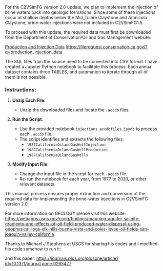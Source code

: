 For the C2VSimFG version 2.0 update, we plan to implement the injection of brine waters back into geologic formations. Since some of these injections occur at shallow depths below the Mid_Tulare Claystone and Amnicola Claystone, brine-water injections were not included in C2VSimFG1.5. 

To proceed with this update, the required data must first be downloaded from the Department of Conservation/Oil and Gas Management website:

[Production and Injection Data](https://filerequest.conservation.ca.gov/?q=production_injection_data)
https://filerequest.conservation.ca.gov/?q=production_injection_data

The SQL files from the source need to be converted into CSV format. I have created a Jupyter Python notebook to facilitate this process. Each annual dataset contains three TABLES, and automation to iterate through all of them is not possible.

### Instructions:
1. **Unzip Each File**:
   - Unzip the downloaded files and locate the `.accdb` files.

2. **Run the Script**:
   - Use the provided notebook `injections_accdbfiles.ipynb` to process each `.accdb` file.
   - The script identifies and extracts the following files:
     - `1987CaliforniaOilandGasWellInjection`
     - `1987CaliforniaOilandGasWellProduction`
     - `1987CaliforniaOilandGasWells`

3. **Modify Input File**:
   - Change the input file in the script for each `.accdb` file.
   - Re-run the notebook for each year, from 1977 to 2020, or other relevant datasets.

This manual process ensures proper extraction and conversion of the required data for implementing the brine-water injections in C2VSimFG version 2.0.

For more information on GEOLOGY please visit this website:
https://webapps.usgs.gov/cogg/findings/mapping-aquifer-salinity-gradients-and-effects-of-oil-field-produced-water-disposal-using-geophysical-logs-elk-hills-buena-vista-and-coles-levee-oil-fields-san-joaquin-valley-california

Thanks to Michael J Stephens at USGS for sharing his codes and I modified his code somehow to run it:

and this paper:
https://journals.plos.org/plosone/article?id=10.1371/journal.pone.0263477
